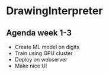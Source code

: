 # DrawingInterpreter

## Agenda week 1-3
- Create ML model on digits
- Train using GPU cluster
- Deploy on webserver
- Make nice UI
